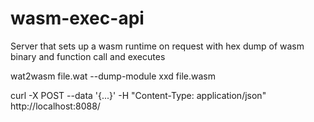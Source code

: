 # wasm-exec-api

Server that sets up a wasm runtime on request with hex dump of wasm binary and function call and executes


wat2wasm file.wat --dump-module
xxd file.wasm

curl -X POST --data '{...}' -H "Content-Type: application/json" http://localhost:8088/

